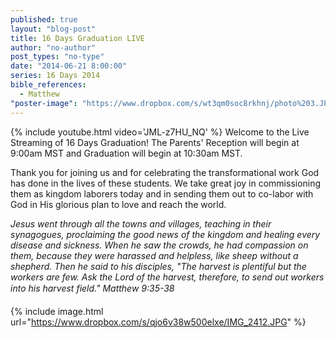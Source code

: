 ```yaml
---
published: true
layout: "blog-post"
title: 16 Days Graduation LIVE
author: "no-author"
post_types: "no-type"
date: "2014-06-21 8:00:00"
series: 16 Days 2014
bible_references: 
  - Matthew
"poster-image": "https://www.dropbox.com/s/wt3qm0soc8rkhnj/photo%203.JPG"
---
```


{% include youtube.html video='JML-z7HU_NQ' %}
Welcome to the Live Streaming of 16 Days Graduation!  The Parents' Reception will begin at 9:00am MST and Graduation will begin at 10:30am MST.

Thank you for joining us and for celebrating the transformational work God has done in the lives of these students.  We take great joy in commissioning them as kingdom laborers today and in sending them out to co-labor with God in His glorious plan to love and reach the world.

*Jesus went through all the towns and villages, teaching in their synagogues, proclaiming the good news of the kingdom and healing every disease and sickness. When he saw the crowds, he had compassion on them, because they were harassed and helpless, like sheep without a shepherd. Then he said to his disciples, "The harvest is plentiful but the workers are few. Ask the Lord of the harvest, therefore, to send out workers into his harvest field." Matthew 9:35-38*

{% include image.html url="https://www.dropbox.com/s/qjo6v38w500elxe/IMG_2412.JPG" %}